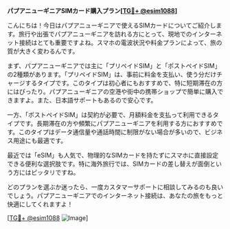 **パプアニューギニアSIMカード購入プラン[[TG💪+ @esim1088](https://t.me/s/esim1088)]**

こんにちは！今日はパプアニューギニアで使えるSIMカードについてご紹介します。旅行や出張でパプアニューギニアを訪れる方にとって、現地でのインターネット接続はとても重要ですよね。スマホの電波状況や料金プランによって、旅の質が大きく変わるんです。

まず、パプアニューギニアでは主に「プリペイドSIM」と「ポストペイドSIM」の2種類があります。「プリペイドSIM」は、事前に料金を支払い、使う分だけチャージするタイプです。このタイプは初心者にもおすすめで、特に短期滞在の方にはぴったり。パプアニューギニアの空港や街中の携帯ショップで簡単に購入できますよ。また、日本語サポートもあるので安心です。

一方、「ポストペイドSIM」は契約が必要で、月額料金を支払って利用できるタイプです。長期滞在の方や頻繁にパプアニューギニアを利用する方におすすめです。このタイプはデータ通信量や通話時間に制限がない場合が多いので、ビジネス用途にも最適です。

最近では「eSIM」も人気で、物理的なSIMカードを持たずにスマホに直接設定できる便利な選択肢です。特に海外旅行では、SIMカードの差し替えが面倒という方にはピッタリですね。

どのプランを選ぶか迷ったら、一度カスタマーサポートに相談してみるのも良いでしょう。パプアニューギニアでのインターネット接続は、あなたの旅をもっと快適にしてくれますよ！

[[TG💪+ @esim1088](https://t.me/s/esim1088) ![Image](https://i.postimg.cc/Y0z9fWf4/image.png)]